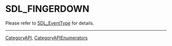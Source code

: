# SDL_FINGERDOWN

Please refer to [SDL_EventType](SDL_EventType) for details.

----
[CategoryAPI](CategoryAPI), [CategoryAPIEnumerators](CategoryAPIEnumerators)


